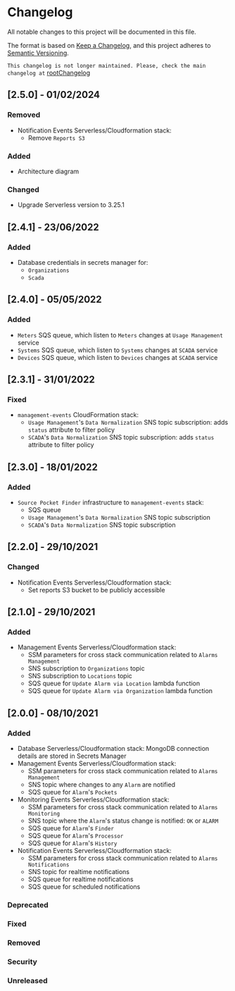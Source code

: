 # Changelog #

All notable changes to this project will be documented in this file.

The format is based on [Keep a Changelog](https://keepachangelog.com/en/1.0.0/),
and this project adheres to [Semantic Versioning](https://semver.org/spec/v2.0.0.html).

`This changelog is not longer maintained. Please, check the main changelog at` [rootChangelog](../changelog.md)

## [2.5.0] - 01/02/2024 ##

### Removed ###

- Notification Events Serverless/Cloudformation stack:
  - Remove `Reports S3`

### Added ###

- Architecture diagram

### Changed ###

- Upgrade Serverless version to 3.25.1

## [2.4.1] - 23/06/2022 ##

### Added ###

- Database credentials in secrets manager for:
  - `Organizations`
  - `Scada`

## [2.4.0] - 05/05/2022 ##

### Added ###

- `Meters` SQS queue, which listen to `Meters` changes at `Usage Management` service
- `Systems` SQS queue, which listen to `Systems` changes at `SCADA` service
- `Devices` SQS queue, which listen to `Devices` changes at `SCADA` service

## [2.3.1] - 31/01/2022 ##

### Fixed ###

- `management-events` CloudFormation stack:
  - `Usage Management`'s `Data Normalization` SNS topic subscription: adds `status` attribute to filter policy
  - `SCADA`'s `Data Normalization` SNS topic subscription: adds `status` attribute to filter policy

## [2.3.0] - 18/01/2022 ##

### Added ###

- `Source Pocket Finder` infrastructure to `management-events` stack:
  - SQS queue
  - `Usage Management`'s `Data Normalization` SNS topic subscription
  - `SCADA`'s `Data Normalization` SNS topic subscription

## [2.2.0] - 29/10/2021 ##

### Changed ###

- Notification Events Serverless/Cloudformation stack:
  - Set reports S3 bucket to be publicly accessible

## [2.1.0] - 29/10/2021 ##

### Added ###

- Management Events Serverless/Cloudformation stack:
  - SSM parameters for cross stack communication related to `Alarms Management`
  - SNS subscription to `Organizations` topic
  - SNS subscription to `Locations` topic
  - SQS queue for `Update Alarm via Location` lambda function
  - SQS queue for `Update Alarm via Organization` lambda function

## [2.0.0] - 08/10/2021 ##

### Added ###

- Database Serverless/Cloudformation stack: MongoDB connection details are stored in Secrets Manager
- Management Events Serverless/Cloudformation stack:
  - SSM parameters for cross stack communication related to `Alarms Management`
  - SNS topic where changes to any `Alarm` are notified
  - SQS queue for `Alarm`'s `Pockets`
- Monitoring Events Serverless/Cloudformation stack:
  - SSM parameters for cross stack communication related to `Alarms Monitoring`
  - SNS topic where the `Alarm`'s status change is notified: `OK` or `ALARM`
  - SQS queue for `Alarm`'s `Finder`
  - SQS queue for `Alarm`'s `Processor`
  - SQS queue for `Alarm`'s `History`
- Notification Events Serverless/Cloudformation stack:
  - SSM parameters for cross stack communication related to `Alarms Notifications`
  - SNS topic for realtime notifications
  - SQS queue for realtime notifications
  - SQS queue for scheduled notifications

### Deprecated ###

### Fixed ###

### Removed ###

### Security ###

### Unreleased ###
